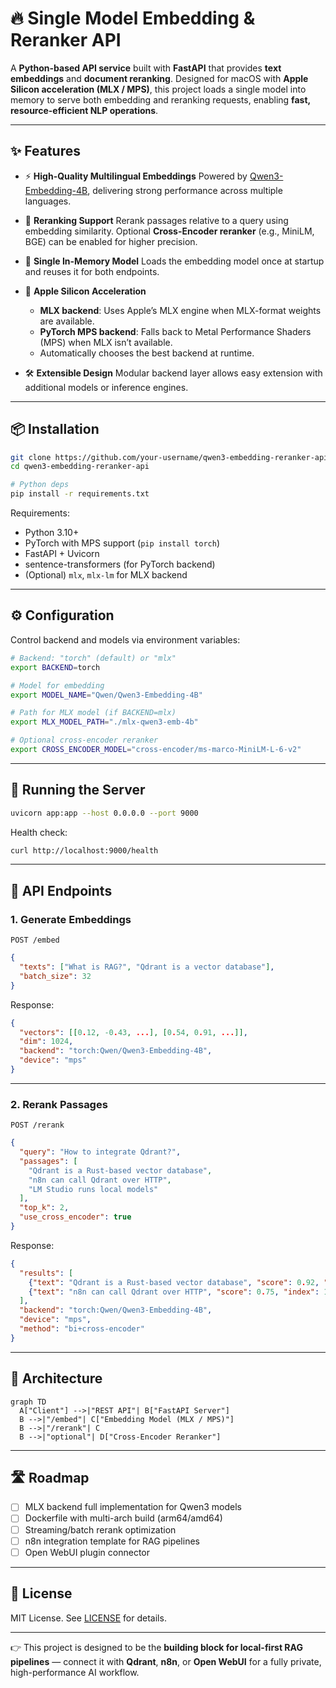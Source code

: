 # 🔥 Single Model Embedding & Reranker API

A **Python-based API service** built with **FastAPI** that provides **text embeddings** and **document reranking**.
Designed for macOS with **Apple Silicon acceleration (MLX / MPS)**, this project loads a single model into memory to serve both embedding and reranking requests, enabling **fast, resource-efficient NLP operations**.

---

## ✨ Features

* ⚡ **High-Quality Multilingual Embeddings**
  Powered by [Qwen3-Embedding-4B](https://huggingface.co/Qwen/Qwen3-Embedding-4B), delivering strong performance across multiple languages.

* 🔎 **Reranking Support**
  Rerank passages relative to a query using embedding similarity.
  Optional **Cross-Encoder reranker** (e.g., MiniLM, BGE) can be enabled for higher precision.

* 🧠 **Single In-Memory Model**
  Loads the embedding model once at startup and reuses it for both endpoints.

* 🚀 **Apple Silicon Acceleration**

  * **MLX backend**: Uses Apple’s MLX engine when MLX-format weights are available.
  * **PyTorch MPS backend**: Falls back to Metal Performance Shaders (MPS) when MLX isn’t available.
  * Automatically chooses the best backend at runtime.

* 🛠 **Extensible Design**
  Modular backend layer allows easy extension with additional models or inference engines.

---

## 📦 Installation

```bash
git clone https://github.com/your-username/qwen3-embedding-reranker-api.git
cd qwen3-embedding-reranker-api

# Python deps
pip install -r requirements.txt
```

Requirements:

* Python 3.10+
* PyTorch with MPS support (`pip install torch`)
* FastAPI + Uvicorn
* sentence-transformers (for PyTorch backend)
* (Optional) `mlx`, `mlx-lm` for MLX backend

---

## ⚙️ Configuration

Control backend and models via environment variables:

```bash
# Backend: "torch" (default) or "mlx"
export BACKEND=torch

# Model for embedding
export MODEL_NAME="Qwen/Qwen3-Embedding-4B"

# Path for MLX model (if BACKEND=mlx)
export MLX_MODEL_PATH="./mlx-qwen3-emb-4b"

# Optional cross-encoder reranker
export CROSS_ENCODER_MODEL="cross-encoder/ms-marco-MiniLM-L-6-v2"
```

---

## 🚀 Running the Server

```bash
uvicorn app:app --host 0.0.0.0 --port 9000
```

Health check:

```bash
curl http://localhost:9000/health
```

---

## 🔗 API Endpoints

### 1. Generate Embeddings

`POST /embed`

```json
{
  "texts": ["What is RAG?", "Qdrant is a vector database"],
  "batch_size": 32
}
```

Response:

```json
{
  "vectors": [[0.12, -0.43, ...], [0.54, 0.91, ...]],
  "dim": 1024,
  "backend": "torch:Qwen/Qwen3-Embedding-4B",
  "device": "mps"
}
```

---

### 2. Rerank Passages

`POST /rerank`

```json
{
  "query": "How to integrate Qdrant?",
  "passages": [
    "Qdrant is a Rust-based vector database",
    "n8n can call Qdrant over HTTP",
    "LM Studio runs local models"
  ],
  "top_k": 2,
  "use_cross_encoder": true
}
```

Response:

```json
{
  "results": [
    {"text": "Qdrant is a Rust-based vector database", "score": 0.92, "index": 0},
    {"text": "n8n can call Qdrant over HTTP", "score": 0.75, "index": 1}
  ],
  "backend": "torch:Qwen/Qwen3-Embedding-4B",
  "device": "mps",
  "method": "bi+cross-encoder"
}
```

---

## 📐 Architecture

```mermaid
graph TD
  A["Client"] -->|"REST API"| B["FastAPI Server"]
  B -->|"/embed"| C["Embedding Model (MLX / MPS)"]
  B -->|"/rerank"| C
  B -->|"optional"| D["Cross-Encoder Reranker"]
```

---

## 🛣 Roadmap

* [ ] MLX backend full implementation for Qwen3 models
* [ ] Dockerfile with multi-arch build (arm64/amd64)
* [ ] Streaming/batch rerank optimization
* [ ] n8n integration template for RAG pipelines
* [ ] Open WebUI plugin connector

---

## 📜 License

MIT License. See [LICENSE](LICENSE) for details.

---

👉 This project is designed to be the **building block for local-first RAG pipelines** — connect it with **Qdrant**, **n8n**, or **Open WebUI** for a fully private, high-performance AI workflow.
